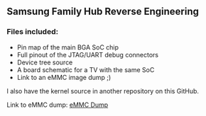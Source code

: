 ## Samsung Family Hub Reverse Engineering

### Files included:
- Pin map of the main BGA SoC chip
- Full pinout of the JTAG/UART debug connectors
- Device tree source
- A board schematic for a TV with the same SoC
- Link to an eMMC image dump ;)

I also have the kernel source in another repository on this GitHub.

Link to eMMC dump:
[eMMC Dump](https://drive.google.com/open?id=1EEu9Bo_G7YT0eayj8dMk02mA-GYO4zgv)
